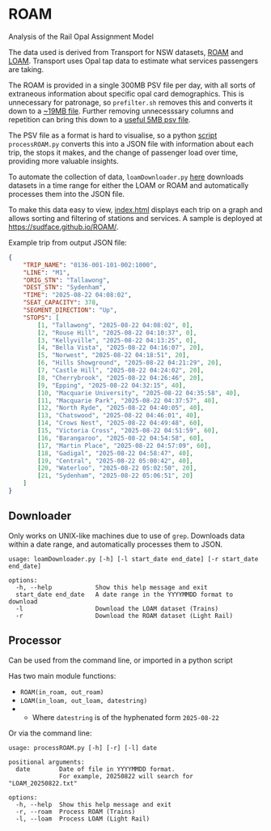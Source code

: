 # ROAM
Analysis of the Rail Opal Assignment Model

The data used is derived from Transport for NSW datasets, <a href="https://opendata.transport.nsw.gov.au/data/dataset/roam-rail-opal-assignment-model">ROAM</a> and <a href="https://opendata.transport.nsw.gov.au/data/dataset/loam-light-rail-opal-assignment-model">LOAM</a>. Transport uses Opal tap data to estimate what services passengers are taking. 

The ROAM is provided in a single 300MB PSV file per day, with all sorts of extraneous information about specific opal card demographics. This is unnecessary for patronage, so `prefilter.sh` removes this and converts it down to a [~19MB file](./samples/ROAM_20250822_all.txt). Further removing unnecesssary columns and repetition can bring this down to a [useful 5MB psv file](./samples/ROAM_20250822_usefulcols.psv).

The PSV file as a format is hard to visualise, so a python [script](./processROAM.py) `processROAM.py` converts this into a JSON file with information about each trip, the stops it makes, and the change of passenger load over time, providing more valuable insights.

To automate the collection of data, `loamDownloader.py` [here](./loamDownloader.py) downloads datasets in a time range for either the LOAM or ROAM and automatically processes them into the JSON file.

To make this data easy to view, [index.html](./index.html) displays each trip on a graph and allows sorting and filtering of stations and services. A sample is deployed at https://sudface.github.io/ROAM/.

Example trip from output JSON file:
```json
{
    "TRIP_NAME": "0136-001-101-002:1000",
    "LINE": "M1",
    "ORIG_STN": "Tallawong",
    "DEST_STN": "Sydenham",
    "TIME": "2025-08-22 04:08:02",
    "SEAT_CAPACITY": 378,
    "SEGMENT_DIRECTION": "Up",
    "STOPS": [
        [1, "Tallawong", "2025-08-22 04:08:02", 0],
        [2, "Rouse Hill", "2025-08-22 04:10:37", 0],
        [3, "Kellyville", "2025-08-22 04:13:25", 0],
        [4, "Bella Vista", "2025-08-22 04:16:07", 20],
        [5, "Norwest", "2025-08-22 04:18:51", 20],
        [6, "Hills Showground", "2025-08-22 04:21:29", 20],
        [7, "Castle Hill", "2025-08-22 04:24:02", 20],
        [8, "Cherrybrook", "2025-08-22 04:26:46", 20],
        [9, "Epping", "2025-08-22 04:32:15", 40],
        [10, "Macquarie University", "2025-08-22 04:35:58", 40],
        [11, "Macquarie Park", "2025-08-22 04:37:57", 40],
        [12, "North Ryde", "2025-08-22 04:40:05", 40],
        [13, "Chatswood", "2025-08-22 04:46:01", 40],
        [14, "Crows Nest", "2025-08-22 04:49:48", 60],
        [15, "Victoria Cross", "2025-08-22 04:51:59", 60],
        [16, "Barangaroo", "2025-08-22 04:54:58", 60],
        [17, "Martin Place", "2025-08-22 04:57:09", 60],
        [18, "Gadigal", "2025-08-22 04:58:47", 40],
        [19, "Central", "2025-08-22 05:00:42", 40],
        [20, "Waterloo", "2025-08-22 05:02:50", 20],
        [21, "Sydenham", "2025-08-22 05:06:51", 20]
    ]
}
```

## Downloader
Only works on UNIX-like machines due to use of `grep`.
Downloads data within a date range, and automatically processes them to JSON.

```
usage: loamDownloader.py [-h] [-l start_date end_date] [-r start_date end_date]

options:
  -h, --help            Show this help message and exit
  start_date end_date   A date range in the YYYYMMDD format to download
  -l                    Download the LOAM dataset (Trains)
  -r                    Download the ROAM dataset (Light Rail)
```

## Processor
Can be used from the command line, or imported in a python script

Has two main module functions: 
 * `ROAM(in_roam, out_roam)` 
 * `LOAM(in_loam, out_loam, datestring)`
 * * Where `datestring` is of the hyphenated form `2025-08-22`

Or via the command line:
```
usage: processROAM.py [-h] [-r] [-l] date

positional arguments:
  date        Date of file in YYYYMMDD format. 
              For example, 20250822 will search for "LOAM_20250822.txt"

options:
  -h, --help  Show this help message and exit
  -r, --roam  Process ROAM (Trains)
  -l, --loam  Process LOAM (Light Rail)
```
